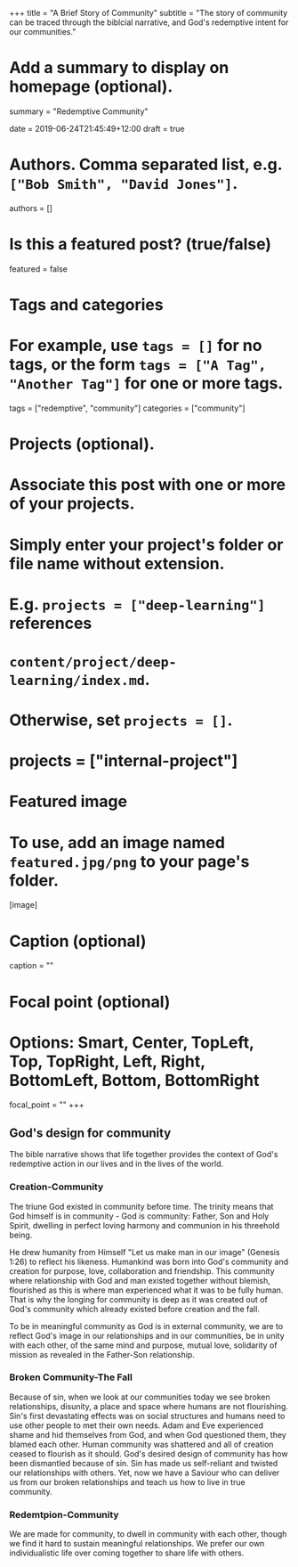 +++
title = "A Brief Story of Community"
subtitle = "The story of community can be traced through the biblcial narrative, and God's redemptive intent for our communities."

# Add a summary to display on homepage (optional).
summary = "Redemptive Community"

date = 2019-06-24T21:45:49+12:00
draft = true

# Authors. Comma separated list, e.g. `["Bob Smith", "David Jones"]`.
authors = []

# Is this a featured post? (true/false)
featured = false

# Tags and categories
# For example, use `tags = []` for no tags, or the form `tags = ["A Tag", "Another Tag"]` for one or more tags.
tags = ["redemptive", "community"]
categories = ["community"]

# Projects (optional).
#   Associate this post with one or more of your projects.
#   Simply enter your project's folder or file name without extension.
#   E.g. `projects = ["deep-learning"]` references 
#   `content/project/deep-learning/index.md`.
#   Otherwise, set `projects = []`.
# projects = ["internal-project"]

# Featured image
# To use, add an image named `featured.jpg/png` to your page's folder. 
[image]
  # Caption (optional)
  caption = ""

  # Focal point (optional)
  # Options: Smart, Center, TopLeft, Top, TopRight, Left, Right, BottomLeft, Bottom, BottomRight
  focal_point = ""
+++


## **God's design for community**

The bible narrative shows that life together provides the context of God's redemptive action in our lives and in the lives of the world.

### **Creation-Community**

The triune God existed in community before time. The trinity means that God himself is in community - God is community: Father, Son and Holy Spirit, dwelling in perfect loving harmony and communion in his threehold being. 

He drew humanity from Himself "Let us make man in our image" (Genesis 1:26) to reflect his likeness. Humankind was born into God's community and creation for purpose, love, collaboration and friendship. This community where relationship with God and man existed together without blemish, flourished as this is where man experienced what it was to be fully human. That is why the longing for community is deep as it was created out of God's community which already existed before creation and the fall. 

To be in meaningful community as God is in external community, we are to reflect God's image in our relationships and in our communities, be in unity with each other, of the same mind and purpose, mutual love, solidarity of mission as revealed in the Father-Son relationship.

### **Broken Community-The Fall**

Because of sin, when we look at our communities today we see broken relationships, disunity, a place and space where humans are not flourishing. Sin's first devastating effects was on social structures and humans need to use other people to met their own needs. Adam and Eve experienced shame and hid themselves from God, and when God questioned them, they blamed each other.  Human community was shattered and all of creation ceased to flourish as it should. God's desired design of community has how been dismantled because of sin. Sin has made us self-reliant and twisted our relationships with others. Yet, now we have a Saviour who can deliver us from our broken relationships and teach us how to live in true community.

### **Redemtpion-Community**

We are made for community, to dwell in community with each other, though we find it hard to sustain meaningful relationships. We prefer our own individualistic life over coming together to share life with others. 


 






